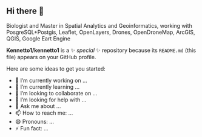 ## Hi there 👋
Biologist and Master in Spatial Analytics and Geoinformatics, working with PosgreSQL+Postgis, Leaflet, OpenLayers, Drones, OpenDroneMap, ArcGIS, QGIS, Google Eart Engine

**Kennetto1/kennetto1** is a ✨ _special_ ✨ repository because its `README.md` (this file) appears on your GitHub profile.

Here are some ideas to get you started:

- 🔭 I’m currently working on ...
- 🌱 I’m currently learning ...
- 👯 I’m looking to collaborate on ...
- 🤔 I’m looking for help with ...
- 💬 Ask me about ...
- 📫 How to reach me: ...
- 😄 Pronouns: ...
- ⚡ Fun fact: ...
